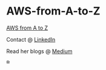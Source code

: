 # AWS-from-A-to-Z

<a href="https://dasikamadhu.github.io/AWS-from-A-to-Z/index.html"> AWS from A to Z </a>

<p> Contact @ <a href="https://www.linkedin.com/in/dasika-madhu-nimeshika/"> LinkedIn </a></p>
<p>Read her blogs @ <a href="https://madhue.medium.com"> Medium </a></p>

<a href="https://www.buymeacoffee.com/nimeshika" target="_blank"><img src="https://cdn.buymeacoffee.com/buttons/v2/default-yellow.png" alt="Buy Me A Coffee" style="height: 10px; width: 10px"></a>
